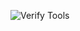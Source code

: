 
![Verify Tools](https://github.com/siango/KnowingMindApp/actions/workflows/verify-tools.yml/badge.svg)

